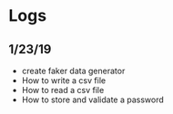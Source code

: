# Logs

## 1/23/19
- create faker data generator
- How to write a csv file
- How to read a csv file
- How to store and validate a password
